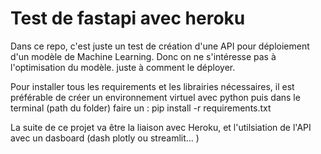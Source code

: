 # Test de fastapi avec heroku

Dans ce repo, c'est juste un test de création d'une API pour déploiement d'un modèle de Machine Learning. Donc on ne s'intéresse pas à l'optimisation du modèle. juste à comment le déployer. 

Pour installer tous les requirements et les librairies nécessaires, il est préférable de créer un environnement virtuel avec python puis dans le terminal (path du folder) faire un : pip install -r requirements.txt

La suite de ce projet va être la liaison avec Heroku, et l'utilsiation de l'API avec un dasboard (dash plotly ou streamlit... )


